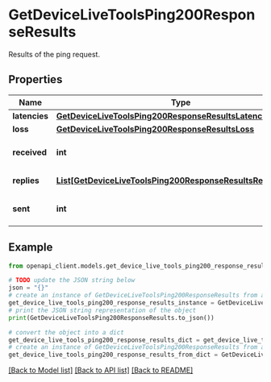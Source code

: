 # GetDeviceLiveToolsPing200ResponseResults

Results of the ping request.

## Properties

Name | Type | Description | Notes
------------ | ------------- | ------------- | -------------
**latencies** | [**GetDeviceLiveToolsPing200ResponseResultsLatencies**](GetDeviceLiveToolsPing200ResponseResultsLatencies.md) |  | [optional] 
**loss** | [**GetDeviceLiveToolsPing200ResponseResultsLoss**](GetDeviceLiveToolsPing200ResponseResultsLoss.md) |  | [optional] 
**received** | **int** | Number of packets received | [optional] 
**replies** | [**List[GetDeviceLiveToolsPing200ResponseResultsRepliesInner]**](GetDeviceLiveToolsPing200ResponseResultsRepliesInner.md) | Received packets | [optional] 
**sent** | **int** | Number of packets sent | [optional] 

## Example

```python
from openapi_client.models.get_device_live_tools_ping200_response_results import GetDeviceLiveToolsPing200ResponseResults

# TODO update the JSON string below
json = "{}"
# create an instance of GetDeviceLiveToolsPing200ResponseResults from a JSON string
get_device_live_tools_ping200_response_results_instance = GetDeviceLiveToolsPing200ResponseResults.from_json(json)
# print the JSON string representation of the object
print(GetDeviceLiveToolsPing200ResponseResults.to_json())

# convert the object into a dict
get_device_live_tools_ping200_response_results_dict = get_device_live_tools_ping200_response_results_instance.to_dict()
# create an instance of GetDeviceLiveToolsPing200ResponseResults from a dict
get_device_live_tools_ping200_response_results_from_dict = GetDeviceLiveToolsPing200ResponseResults.from_dict(get_device_live_tools_ping200_response_results_dict)
```
[[Back to Model list]](../README.md#documentation-for-models) [[Back to API list]](../README.md#documentation-for-api-endpoints) [[Back to README]](../README.md)


